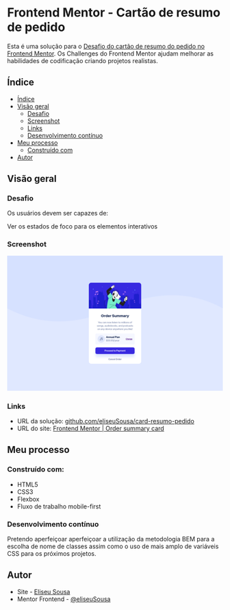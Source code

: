 # Frontend Mentor - Cartão de resumo de pedido

Esta é uma solução para o [Desafio do cartão de resumo do pedido no Frontend Mentor](https://www.frontendmentor.io/challenges/order-summary-component-QlPmajDUj). Os Challenges  do Frontend Mentor ajudam melhorar as habilidades de codificação criando projetos realistas.

## Índice
  - [Índice](#índice)
  - [Visão geral](#visão-geral)
    - [Desafio](#desafio)
    - [Screenshot](#screenshot)
    - [Links](#links)
    - [Desenvolvimento contínuo](#desenvolvimento-continuo)
- [Meu processo](#meu-processo)
  - [Construído com](#construído-com)
- [Autor](#autor)



## Visão geral

###  Desafio
Os usuários devem ser capazes de:

Ver os estados de foco para os elementos interativos

### Screenshot
![](./versao-desktop.png)

### Links
- URL da solução: [github.com/eliseuSousa/card-resumo-pedido](https://github.com/eliseuSousa/card-resumo-pedido)
- URL do site: [Frontend Mentor | Order summary card](https://eliseusousa.github.io/card-resumo-pedido/)

## Meu processo

### Construído com:
- HTML5
- CSS3
- Flexbox
- Fluxo de trabalho mobile-first 

### Desenvolvimento contínuo
Pretendo aperfeiçoar aperfeiçoar a utilização da metodologia BEM para a escolha de nome de classes assim como o uso de mais amplo de variáveis CSS para os próximos projetos.

## Autor 
- Site - [Eliseu Sousa](https://eliseusousa.github.io/portfolio/)
- Mentor Frontend - [@eliseuSousa](https://www.frontendmentor.io/profile/eliseuSousa)
